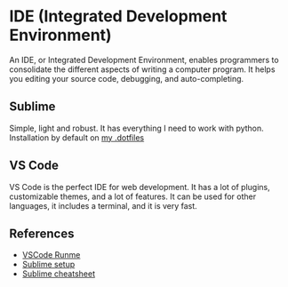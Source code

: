 # IDE (Integrated Development Environment)

An IDE, or Integrated Development Environment, enables programmers to
consolidate the different aspects of writing a computer program. It helps you
editing your source code, debugging, and auto-completing.

## Sublime

Simple, light and robust. It has everything I need to work with python.
Installation by default on [my .dotfiles](../ubuntu/#dotfiles)

## VS Code

VS Code is the perfect IDE for web development. It has a lot of plugins,
customizable themes, and a lot of features. It can be used for other languages,
it includes a terminal, and it is very fast.

## References

- [VSCode Runme](https://runme.dev/)
- [Sublime setup](https://fredrikaverpil.github.io/posts/2016-05-20-my-sublime-3-setup/)
- [Sublime cheatsheet](https://gist.github.com/McLargo/ae633d1ff481c20c21433074169d283c#file-sublime-cheatsheet)

